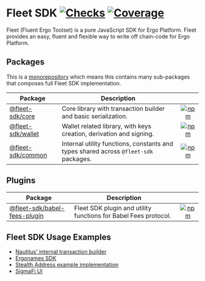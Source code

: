 # Fleet SDK [![Checks](https://badgen.net/github/checks/fleet-sdk/fleet/master)](https://github.com/fleet-sdk/fleet/actions) [![Coverage](https://codecov.io/gh/fleet-sdk/fleet/branch/master/graph/badge.svg)](https://app.codecov.io/gh/fleet-sdk/fleet)

Fleet (Fluent Ergo Toolset) is a pure JavaScript SDK for Ergo Platform. Fleet provides an easy, fluent and flexible way to write off chain-code for Ergo Platform.

## Packages

This is a [monorepository](https://monorepo.tools/) which means this contains many sub-packages that composes full Fleet SDK implementation.

| Package                               | Description                                                                          |                                                                                                       |
| ------------------------------------- | ------------------------------------------------------------------------------------ | :---------------------------------------------------------------------------------------------------: |
| [@fleet-sdk/core](/packages/core/)    | Core library with transaction builder and basic serialization.                       |   [![npm](https://badgen.net/npm/v/@fleet-sdk/core)](https://www.npmjs.com/package/@fleet-sdk/core)   |
| [@fleet-sdk/wallet](/packages/wallet) | Wallet related library, with keys creation, derivation and signing.                  | [![npm](https://badgen.net/npm/v/@fleet-sdk/wallet)](https://www.npmjs.com/package/@fleet-sdk/wallet) |
| [@fleet-sdk/common](/packages/common) | Internal utility functions, constants and types shared across `@fleet-sdk` packages. | [![npm](https://badgen.net/npm/v/@fleet-sdk/common)](https://www.npmjs.com/package/@fleet-sdk/common) |

## Plugins

| Package                                              | Description                                                     |                                                                                                                             |
| ---------------------------------------------------- | --------------------------------------------------------------- | :-------------------------------------------------------------------------------------------------------------------------: |
| [@fleet-sdk/babel-fees-plugin](/plugins/babel-fees/) | Fleet SDK plugin and utility functions for Babel Fees protocol. | [![npm](https://badgen.net/npm/v/@fleet-sdk/babel-fees-plugin)](https://www.npmjs.com/package/@fleet-sdk/babel-fees-plugin) |

## Fleet SDK Usage Examples

- [Nautilus' internal transaction builder](https://github.com/capt-nemo429/nautilus-wallet/blob/master/src/api/ergo/transaction/txBuilder.ts#L95)
- [Ergonames SDK](https://github.com/ergonames/sdk/blob/master/tx-lib/index.js)
- [Stealth Address example implementation](https://github.com/ross-weir/ergo-stealth-address-example)
- [SigmaFi UI](https://github.com/capt-nemo429/sigmafi-ui)
